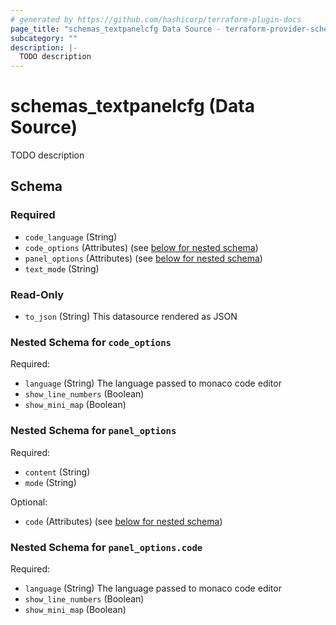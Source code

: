```yaml
---
# generated by https://github.com/hashicorp/terraform-plugin-docs
page_title: "schemas_textpanelcfg Data Source - terraform-provider-schemas"
subcategory: ""
description: |-
  TODO description
---
```


# schemas_textpanelcfg (Data Source)

TODO description



<!-- schema generated by tfplugindocs -->
## Schema

### Required

- `code_language` (String)
- `code_options` (Attributes) (see [below for nested schema](#nestedatt--code_options))
- `panel_options` (Attributes) (see [below for nested schema](#nestedatt--panel_options))
- `text_mode` (String)

### Read-Only

- `to_json` (String) This datasource rendered as JSON

<a id="nestedatt--code_options"></a>
### Nested Schema for `code_options`

Required:

- `language` (String) The language passed to monaco code editor
- `show_line_numbers` (Boolean)
- `show_mini_map` (Boolean)


<a id="nestedatt--panel_options"></a>
### Nested Schema for `panel_options`

Required:

- `content` (String)
- `mode` (String)

Optional:

- `code` (Attributes) (see [below for nested schema](#nestedatt--panel_options--code))

<a id="nestedatt--panel_options--code"></a>
### Nested Schema for `panel_options.code`

Required:

- `language` (String) The language passed to monaco code editor
- `show_line_numbers` (Boolean)
- `show_mini_map` (Boolean)


